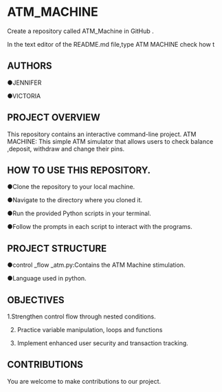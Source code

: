 # ATM_MACHINE



Create a repository called ATM_Machine in GitHub .


In the text editor of the README.md file,type 
ATM MACHINE 
check how t



## AUTHORS 

●JENNIFER 


●VICTORIA 

## PROJECT OVERVIEW 

This repository contains an interactive command-line project. 
ATM MACHINE:
This simple ATM simulator that allows users to check balance ,deposit, withdraw and change their pins.



 ## HOW TO USE THIS REPOSITORY. 

●Clone the repository to your local machine. 

●Navigate to the directory where you cloned it. 

●Run the provided Python scripts in your terminal. 

●Follow the prompts in each script to interact with the programs. 


## PROJECT STRUCTURE 
●control _flow _atm.py:Contains the ATM Machine stimulation. 

●Language used in python. 


## OBJECTIVES 
1.Strengthen control flow through nested conditions. 

2. Practice variable manipulation, loops and functions

3. Implement enhanced user security and transaction tracking. 



## CONTRIBUTIONS

You are welcome to make contributions to our project. 

